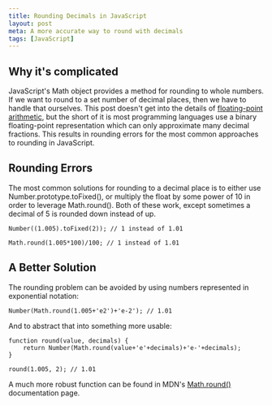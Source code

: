 ```yaml
---
title: Rounding Decimals in JavaScript
layout: post
meta: A more accurate way to round with decimals
tags: [JavaScript]
---
```


## Why it's complicated

JavaScript's Math object provides a method for rounding to whole numbers.  If we want to round to a set number of decimal places, then we have to handle that ourselves.  This post doesn't get into the details of [floating-point arithmetic](http://floating-point-gui.de/), but the short of it is most programming languages use a binary floating-point representation which can only approximate many decimal fractions.  This results in rounding errors for the most common approaches to rounding in JavaScript.

## Rounding Errors

The most common solutions for rounding to a decimal place is to either use Number.prototype.toFixed(), or multiply the float by some power of 10 in order to leverage Math.round().  Both of these work, except sometimes a decimal of 5 is rounded down instead of up.

```
Number((1.005).toFixed(2)); // 1 instead of 1.01
```
```
Math.round(1.005*100)/100; // 1 instead of 1.01
```

## A Better Solution

The rounding problem can be avoided by using numbers represented in exponential notation:

```
Number(Math.round(1.005+'e2')+'e-2'); // 1.01
```

And to abstract that into something more usable:

```
function round(value, decimals) {
	return Number(Math.round(value+'e'+decimals)+'e-'+decimals);
}

round(1.005, 2); // 1.01
```

A much more robust function can be found in MDN's [Math.round()](https://developer.mozilla.org/en-US/docs/Web/JavaScript/Reference/Global_Objects/Math/round) documentation page.